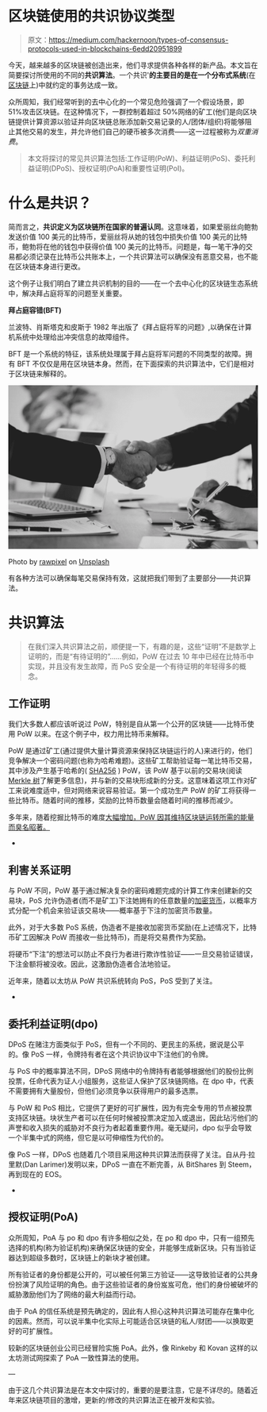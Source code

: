 # 区块链使用的共识协议类型

> 原文：<https://medium.com/hackernoon/types-of-consensus-protocols-used-in-blockchains-6edd20951899>

今天，越来越多的区块链被创造出来，他们寻求提供各种各样的新产品。本文旨在简要探讨所使用的不同的**共识算法**。一个共识'**的主要目的是在一个分布式系统**(在[区块链](https://hackernoon.com/tagged/blockchain)上)中就约定的事务达成一致。

众所周知，我们经常听到的去中心化的一个常见危险强调了一个假设场景，即 51%攻击区块链。在这种情况下，一群控制着超过 50%网络的矿工(他们是向区块链提供计算资源以验证并向区块链总账添加新交易记录的人/团体/组织)将能够阻止其他交易的发生，并允许他们自己的硬币被多次消费——这一过程被称为*双重消费*。

> 本文将探讨的常见共识算法包括:工作证明(PoW)、利益证明(PoS)、委托利益证明(DPoS)、授权证明(PoA)和重要性证明(PoI)。

# **什么是共识？**

简而言之，**共识定义为区块链所在国家的普遍认同**。这意味着，如果爱丽丝向鲍勃发送价值 100 美元的比特币，爱丽丝将从她的钱包中损失价值 100 美元的比特币，鲍勃将在他的钱包中获得价值 100 美元的比特币。问题是，每一笔干净的交易都必须记录在比特币公共账本上，一个共识算法可以确保没有恶意交易，也不能在区块链本身进行更改。

这个例子让我们明白了建立共识机制的目的——在一个去中心化的区块链生态系统中，解决拜占庭将军的问题至关重要。

**拜占庭容错(BFT)**

兰波特、肖斯塔克和皮斯于 1982 年出版了《拜占庭将军的问题》,以确保在计算机系统中处理给出冲突信息的故障组件。

BFT 是一个系统的特征，该系统处理属于拜占庭将军问题的不同类型的故障。拥有 BFT 不仅仅是用在区块链本身。然而，在下面探索的共识算法中，它们是相对于区块链来解释的。

![](img/cafda416cee251f42690d40cc8d38eff.png)

Photo by [rawpixel](https://unsplash.com/photos/XkKhkijcgTo?utm_source=unsplash&utm_medium=referral&utm_content=creditCopyText) on [Unsplash](https://unsplash.com/?utm_source=unsplash&utm_medium=referral&utm_content=creditCopyText)

有各种方法可以确保每笔交易保持有效，这就把我们带到了主要部分——共识算法。

# 共识算法

> 在我们深入共识算法之前，顺便提一下，有趣的是，这些“证明”不是数学上证明的，而是“有待证明的”……例如，PoW 在过去 10 年中已经在比特币中实现，并且没有发生故障，而 PoS 安全是一个有待证明的年轻得多的概念。

## 工作证明

我们大多数人都应该听说过 PoW，特别是自从第一个公开的区块链——比特币使用 PoW 以来。在这个例子中，权力用比特币来解释。

PoW 是通过矿工(通过提供大量计算资源来保持区块链运行的人)来进行的，他们竞争解决一个密码问题(也称为哈希难题)。这些矿工帮助验证每一笔比特币交易，其中涉及产生基于哈希的( [SHA256](https://en.bitcoin.it/wiki/SHA-256) ) PoW，该 PoW 基于以前的交易块(阅读 [Merkle 树](https://www.quora.com/Cryptography-How-does-a-Merkle-proof-actually-work)了解更多信息)，并与新的交易块形成新的分支。这意味着这项工作对矿工来说难度适中，但对网络来说容易验证。第一个成功生产 PoW 的矿工将获得一些比特币。随着时间的推移，奖励的比特币数量会随着时间的推移而减少。

多年来，随着挖掘比特币的难度[大幅增加，PoW 因其维持区块链运转所需的能量而臭名昭著。](https://en.bitcoin.it/wiki/Difficulty)

-

## 利害关系证明

与 PoW 不同，PoW 基于通过解决复杂的密码难题完成的计算工作来创建新的交易块，PoS 允许伪造者(而不是矿工)下注她拥有的任意数量的[加密货币](https://hackernoon.com/tagged/cryptocurrency)，以概率方式分配一个机会来验证该交易块——概率基于下注的加密货币数量。

此外，对于大多数 PoS 系统，伪造者不是接收加密货币奖励(在上述情况下，比特币矿工因解决 PoW 而接收一些比特币)，而是将交易费作为奖励。

将硬币“下注”的想法可以防止不良行为者进行欺诈性验证——一旦交易验证错误，下注金额将被没收。因此，这激励伪造者合法地验证。

近年来，随着以太坊从 PoW 共识系统转向 PoS，PoS 受到了关注。

-

## 委托利益证明(dpo)

DPoS 在赌注方面类似于 PoS，但有一个不同的、更民主的系统，据说是公平的。像 PoS 一样，令牌持有者在这个共识协议中下注他们的令牌。

与 PoS 中的概率算法不同，DPoS 网络中的令牌持有者能够根据他们的股份比例投票，任命代表为证人小组服务，这些证人保护了区块链网络。在 dpo 中，代表不需要拥有大量股份，但他们必须竞争以获得用户的最多选票。

与 PoW 和 PoS 相比，它提供了更好的可扩展性，因为有完全专用的节点被投票支持区块链。块状生产者可以在任何时候被投票决定加入或退出，因此玷污他们的声誉和收入损失的威胁对不良行为者起着重要作用。毫无疑问，dpo 似乎会导致一个半集中式的网络，但它是以可伸缩性为代价的。

像 PoS 一样，DPoS 也随着几个项目采用这种共识算法而获得了关注。自从丹·拉里默(Dan Larimer)发明以来，DPoS 一直在不断完善，从 BitShares 到 Steem，再到现在的 EOS。

-

## 授权证明(PoA)

众所周知，PoA 与 po 和 dpo 有许多相似之处，在 po 和 dpo 中，只有一组预先选择的机构(称为验证机构)来确保区块链的安全，并能够生成新区块。只有当验证器达到超级多数时，区块链上的新块才被创建。

所有验证者的身份都是公开的，可以被任何第三方验证——这导致验证者的公共身份扮演了风险证明的角色。由于这些验证者的身份岌岌可危，他们的身份被破坏的威胁激励他们为了网络的最大利益而行动。

由于 PoA 的信任系统是预先确定的，因此有人担心这种共识算法可能存在集中化的因素。然而，可以说半集中化实际上可能适合区块链的私人/财团——以换取更好的可扩展性。

较新的区块链创业公司已经冒险实施 PoA。此外，像 Rinkeby 和 Kovan 这样的以太坊测试网探索了 PoA 一致性算法的使用。

—

由于这几个共识算法是在本文中探讨的，重要的是要注意，它是不详尽的。随着近年来区块链项目的激增，更新的/修改的共识算法正在被开发和实验。